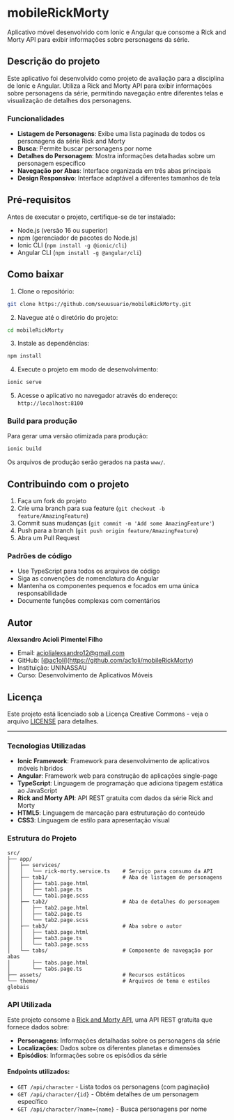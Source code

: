 # mobileRickMorty

Aplicativo móvel desenvolvido com Ionic e Angular que consome a Rick and Morty API para exibir informações sobre personagens da série.

## Descrição do projeto

Este aplicativo foi desenvolvido como projeto de avaliação para a disciplina de Ionic e Angular. Utiliza a Rick and Morty API para exibir informações sobre personagens da série, permitindo navegação entre diferentes telas e visualização de detalhes dos personagens.

### Funcionalidades

- **Listagem de Personagens**: Exibe uma lista paginada de todos os personagens da série Rick and Morty
- **Busca**: Permite buscar personagens por nome
- **Detalhes do Personagem**: Mostra informações detalhadas sobre um personagem específico
- **Navegação por Abas**: Interface organizada em três abas principais
- **Design Responsivo**: Interface adaptável a diferentes tamanhos de tela

## Pré-requisitos

Antes de executar o projeto, certifique-se de ter instalado:

- Node.js (versão 16 ou superior)
- npm (gerenciador de pacotes do Node.js)
- Ionic CLI (`npm install -g @ionic/cli`)
- Angular CLI (`npm install -g @angular/cli`)

## Como baixar

1. Clone o repositório:
```bash
git clone https://github.com/seuusuario/mobileRickMorty.git
```

2. Navegue até o diretório do projeto:
```bash
cd mobileRickMorty
```

3. Instale as dependências:
```bash
npm install
```

4. Execute o projeto em modo de desenvolvimento:
```bash
ionic serve
```

5. Acesse o aplicativo no navegador através do endereço: `http://localhost:8100`

### Build para produção

Para gerar uma versão otimizada para produção:

```bash
ionic build
```

Os arquivos de produção serão gerados na pasta `www/`.

## Contribuindo com o projeto

1. Faça um fork do projeto
2. Crie uma branch para sua feature (`git checkout -b feature/AmazingFeature`)
3. Commit suas mudanças (`git commit -m 'Add some AmazingFeature'`)
4. Push para a branch (`git push origin feature/AmazingFeature`)
5. Abra um Pull Request

### Padrões de código

- Use TypeScript para todos os arquivos de código
- Siga as convenções de nomenclatura do Angular
- Mantenha os componentes pequenos e focados em uma única responsabilidade
- Documente funções complexas com comentários

## Autor

**Alexsandro Acioli Pimentel Filho**
- Email: aciolialexsandro12@gmail.com
- GitHub: [[@ac1oli](https://github.com/seuusuario)](https://github.com/ac1oli/mobileRickMorty)
- Instituição: UNINASSAU
- Curso: Desenvolvimento de Aplicativos Móveis

## Licença

Este projeto está licenciado sob a Licença Creative Commons - veja o arquivo [LICENSE](LICENSE) para detalhes.

---

### Tecnologias Utilizadas

- **Ionic Framework**: Framework para desenvolvimento de aplicativos móveis híbridos
- **Angular**: Framework web para construção de aplicações single-page
- **TypeScript**: Linguagem de programação que adiciona tipagem estática ao JavaScript
- **Rick and Morty API**: API REST gratuita com dados da série Rick and Morty
- **HTML5**: Linguagem de marcação para estruturação do conteúdo
- **CSS3**: Linguagem de estilo para apresentação visual

### Estrutura do Projeto

```
src/
├── app/
│   ├── services/
│   │   └── rick-morty.service.ts    # Serviço para consumo da API
│   ├── tab1/                        # Aba de listagem de personagens
│   │   ├── tab1.page.html
│   │   ├── tab1.page.ts
│   │   └── tab1.page.scss
│   ├── tab2/                        # Aba de detalhes do personagem
│   │   ├── tab2.page.html
│   │   ├── tab2.page.ts
│   │   └── tab2.page.scss
│   ├── tab3/                        # Aba sobre o autor
│   │   ├── tab3.page.html
│   │   ├── tab3.page.ts
│   │   └── tab3.page.scss
│   └── tabs/                        # Componente de navegação por abas
│       ├── tabs.page.html
│       └── tabs.page.ts
├── assets/                          # Recursos estáticos
└── theme/                           # Arquivos de tema e estilos globais
```

### API Utilizada

Este projeto consome a [Rick and Morty API](https://rickandmortyapi.com/), uma API REST gratuita que fornece dados sobre:

- **Personagens**: Informações detalhadas sobre os personagens da série
- **Localizações**: Dados sobre os diferentes planetas e dimensões
- **Episódios**: Informações sobre os episódios da série

#### Endpoints utilizados:

- `GET /api/character` - Lista todos os personagens (com paginação)
- `GET /api/character/{id}` - Obtém detalhes de um personagem específico
- `GET /api/character/?name={name}` - Busca personagens por nome

